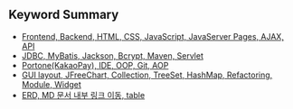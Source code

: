 ## Keyword Summary
- [Frontend, Backend, HTML, CSS, JavaScript, JavaServer Pages, AJAX, API](https://github.com/LeeKangHo1/My-Java-Study/blob/main/8.%20Keyword%20Summary/2024.10.30%20Frontend%2C%20Backend%2C%20HTML%2C%20CSS%2C%20JavaScript%2C%20JavaServer%20Pages%2C%20AJAX%2C%20API.md)
- [JDBC, MyBatis, Jackson, Bcrypt, Maven, Servlet](https://github.com/LeeKangHo1/My-Java-Study/blob/main/8.%20Keyword%20Summary/2024.10.31%20JDBC%2C%20MyBatis%2C%20Jackson%2C%20Bcrypt%2C%20Maven%2C%20Servlet.md)
- [Portone(KakaoPay), IDE, OOP, Git, AOP](https://github.com/LeeKangHo1/My-Java-Study/blob/main/8.%20Keyword%20Summary/2024.11.01%20Portone(KakaoPay)%2C%20IDE%2C%20OOP%2C%20Git%2C%20AOP.md)
- [GUI layout, JFreeChart, Collection, TreeSet, HashMap, Refactoring, Module, Widget](https://github.com/LeeKangHo1/My-Java-Study/blob/main/8.%20Keyword%20Summary/2024.11.04%20GUI%20layout%2C%20JFreeChart%2C%20Collection%2C%20TreeSet%2C%20HashMap%2C%20Refactoring%2C%20Module%2C%20Widget.md)
- [ERD, MD 문서 내부 링크 이동, table](https://github.com/LeeKangHo1/My-Java-Study/blob/main/8.%20Keyword%20Summary/2024.11.08%20ERD%2C%20MD%20%EB%AC%B8%EC%84%9C%20%EB%82%B4%EB%B6%80%20%EB%A7%81%ED%81%AC%20%EC%9D%B4%EB%8F%99%2C%20table.md)
